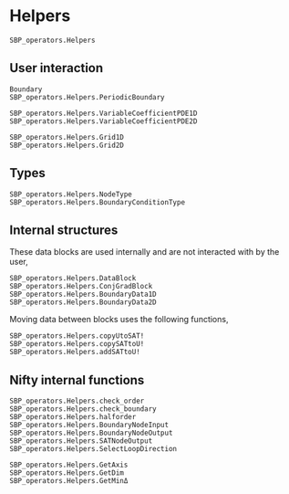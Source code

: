 # Helpers

```@docs
SBP_operators.Helpers
```

## User interaction

```@docs
Boundary
SBP_operators.Helpers.PeriodicBoundary
```

```@docs
SBP_operators.Helpers.VariableCoefficientPDE1D
SBP_operators.Helpers.VariableCoefficientPDE2D
```

```@docs
SBP_operators.Helpers.Grid1D
SBP_operators.Helpers.Grid2D
```


## Types

```@docs
SBP_operators.Helpers.NodeType
SBP_operators.Helpers.BoundaryConditionType
```




## Internal structures

These data blocks are used internally and are not interacted with by the user,
```@docs
SBP_operators.Helpers.DataBlock
SBP_operators.Helpers.ConjGradBlock
SBP_operators.Helpers.BoundaryData1D
SBP_operators.Helpers.BoundaryData2D
```

Moving data between blocks uses the following functions,
```@docs
SBP_operators.Helpers.copyUtoSAT!
SBP_operators.Helpers.copySATtoU!
SBP_operators.Helpers.addSATtoU!
```


## Nifty internal functions
```@docs
SBP_operators.Helpers.check_order
SBP_operators.Helpers.check_boundary
SBP_operators.Helpers.halforder
SBP_operators.Helpers.BoundaryNodeInput
SBP_operators.Helpers.BoundaryNodeOutput
SBP_operators.Helpers.SATNodeOutput
SBP_operators.Helpers.SelectLoopDirection
```

```@docs
SBP_operators.Helpers.GetAxis
SBP_operators.Helpers.GetDim
SBP_operators.Helpers.GetMinΔ
```

